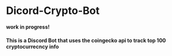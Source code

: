 # Dicord-Crypto-Bot
**work in progress!**

#### This is a Discord Bot that uses the coingecko api to track top 100 cryptocurrecncy info



